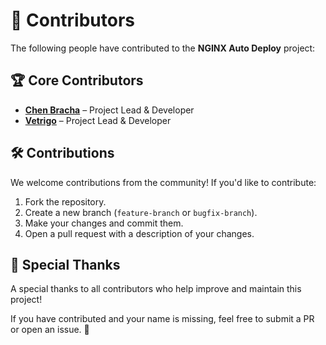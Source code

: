 # 👥 Contributors

The following people have contributed to the **NGINX Auto Deploy** project:

## 🏆 Core Contributors
- **[Chen Bracha](https://github.com/ChenBracha)** – Project Lead & Developer
- **[Vetrigo](https://github.com/vetrigo)** – Project Lead & Developer

## 🛠️ Contributions
We welcome contributions from the community! If you'd like to contribute:

1. Fork the repository.
2. Create a new branch (`feature-branch` or `bugfix-branch`).
3. Make your changes and commit them.
4. Open a pull request with a description of your changes.

## 🤝 Special Thanks
A special thanks to all contributors who help improve and maintain this project!

If you have contributed and your name is missing, feel free to submit a PR or open an issue. 🚀

